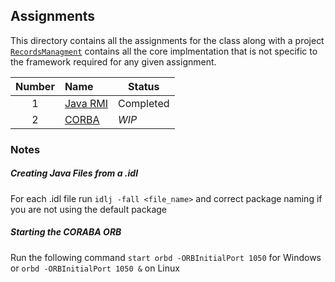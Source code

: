 ## Assignments
This directory contains all the assignments for the class along with a project [`RecordsManagment`](https://github.com/prince-chrismc/Distributed-Systems/tree/master/Assignments/Records-Managment) contains all the core implmentation that is not specific to the framework required for any given assignment.

**Number** | **Name** | **Status**
:---: | :--- | ---
1 | [Java RMI](https://github.com/prince-chrismc/Distributed-Systems/tree/master/Assignments/Java-Rmi) | Completed
2 | [CORBA](https://github.com/prince-chrismc/Distributed-Systems/tree/master/Assignments/Corba) | _WIP_

### Notes
##### Creating Java Files from a .idl
For each .idl file run `idlj -fall <file_name>` and correct package naming if you are not using the default package

##### Starting the CORABA ORB
Run the following command `start orbd -ORBInitialPort 1050` for Windows or `orbd -ORBInitialPort 1050 &` on Linux
